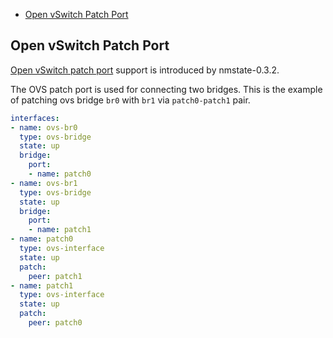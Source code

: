 <!-- vim-markdown-toc GFM -->

* [Open vSwitch Patch Port](#open-vswitch-patch-port)

<!-- vim-markdown-toc -->

## Open vSwitch Patch Port

[Open vSwitch patch port][1] support is introduced by nmstate-0.3.2.

The OVS patch port is used for connecting two bridges.
This is the example of patching ovs bridge `br0` with `br1` via `patch0-patch1`
pair.

```yml
interfaces:
- name: ovs-br0
  type: ovs-bridge
  state: up
  bridge:
    port:
    - name: patch0
- name: ovs-br1
  type: ovs-bridge
  state: up
  bridge:
    port:
    - name: patch1
- name: patch0
  type: ovs-interface
  state: up
  patch:
    peer: patch1
- name: patch1
  type: ovs-interface
  state: up
  patch:
    peer: patch0
```

[1]: http://docs.openvswitch.org/en/latest/faq/configuration/
